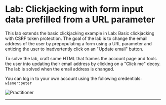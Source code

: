 # Lab: Clickjacking with form input data prefilled from a URL parameter

This lab extends the basic clickjacking example in Lab: Basic clickjacking with CSRF token protection. The goal of the lab is to change the email address of the user by prepopulating a form using a URL parameter and enticing the user to inadvertently click on an "Update email" button.

To solve the lab, craft some HTML that frames the account page and fools the user into updating their email address by clicking on a "Click me" decoy. The lab is solved when the email address is changed.

You can log in to your own account using the following credentials: `wiener:peter`

![Practitioner](https://img.shields.io/badge/level-Apprentice-green) 

---
